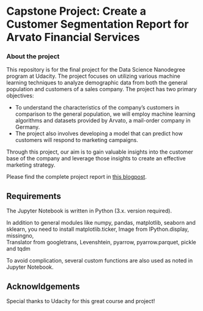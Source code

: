 # Capstone Project: Create a Customer Segmentation Report for Arvato Financial Services

### About the project

This repository is for the final project for the Data Science Nanodegree program at Udacity. The project focuses on utilizing various machine learning techniques to analyze demographic data from both the general population and customers of a sales company.
The project has two primary objectives:

* To understand the characteristics of the company’s customers in comparison to the general population, we will employ machine learning algorithms and datasets provided by Arvato, a mail-order company in Germany.
* The project also involves developing a model that can predict how customers will respond to marketing campaigns.

Through this project, our aim is to gain valuable insights into the customer base of the company and leverage those insights to create an effective marketing strategy.

Please find the complete project report in <a href=https://[medium.com/@jaeyoun.chang/customer-segmentation-report-for-arvato-financial-services-e3a34ec5293a]>this blogpost</a>.

## Requirements
The Jupyter Notebook is written in Python (3.x. version required).

In addition to general modules like numpy, pandas, matplotlib, seaborn and sklearn,
you need to install matplotlib.ticker, Image from IPython.display, missingno,  
Translator from googletrans, Levenshtein, pyarrow, pyarrow.parquet, pickle and tqdm

To avoid complication, several custom functions are also used as noted in Jupyter Notebook.

## Acknowldgements
Special thanks to Udacity for this great course and project!